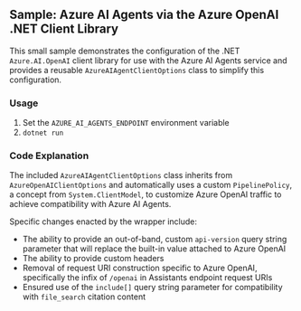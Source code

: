 ## Sample: Azure AI Agents via the Azure OpenAI .NET Client Library

This small sample demonstrates the configuration of the .NET `Azure.AI.OpenAI` client library for use with the Azure AI Agents service and provides a reusable `AzureAIAgentClientOptions` class to simplify this configuration.

### Usage

1. Set the `AZURE_AI_AGENTS_ENDPOINT` environment variable
2. `dotnet run`

### Code Explanation

The included `AzureAIAgentClientOptions` class inherits from `AzureOpenAIClientOptions` and automatically uses a custom `PipelinePolicy`, a concept from `System.ClientModel`, to customize Azure OpenAI traffic to achieve compatibility with Azure AI Agents.

Specific changes enacted by the wrapper include:

- The ability to provide an out-of-band, custom `api-version` query string parameter that will replace the built-in value attached to Azure OpenAI
- The ability to provide custom headers
- Removal of request URI construction specific to Azure OpenAI, specifically the infix of `/openai` in Assistants endpoint request URIs
- Ensured use of the `include[]` query string parameter for compatibility with `file_search` citation content